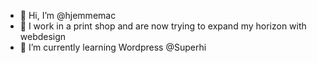 - 👋 Hi, I’m @hjemmemac
- 👀 I work in a print shop and are now trying to expand my horizon with webdesign
- 🌱 I’m currently learning Wordpress @Superhi


<!---
hjemmemac/hjemmemac is a ✨ special ✨ repository because its `README.md` (this file) appears on your GitHub profile.
You can click the Preview link to take a look at your changes.
--->
